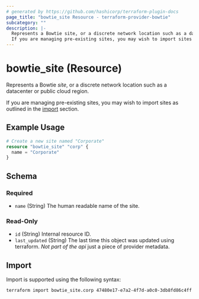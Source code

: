 ```yaml
---
# generated by https://github.com/hashicorp/terraform-plugin-docs
page_title: "bowtie_site Resource - terraform-provider-bowtie"
subcategory: ""
description: |-
  Represents a Bowtie site, or a discrete network location such as a datacenter or public cloud region.
  If you are managing pre-existing sites, you may wish to import sites as outlined in the import section.
---
```


# bowtie_site (Resource)

Represents a Bowtie *site*, or a discrete network location such as a datacenter or public cloud region.

If you are managing pre-existing sites, you may wish to import sites as outlined in the [import](#import) section.

## Example Usage

```terraform
# Create a new site named "Corporate"
resource "bowtie_site" "corp" {
  name = "Corporate"
}
```

<!-- schema generated by tfplugindocs -->
## Schema

### Required

- `name` (String) The human readable name of the site.

### Read-Only

- `id` (String) Internal resource ID.
- `last_updated` (String) The last time this object was updated using terraform. _Not part of the api_ just a piece of provider metadata.

## Import

Import is supported using the following syntax:

```shell
terraform import bowtie_site.corp 47480e17-e7a2-4f7d-a0c0-3db8fd86c4ff
```
